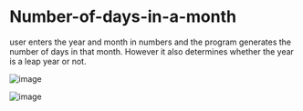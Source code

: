 # Number-of-days-in-a-month
user enters the year and month in numbers and the program generates the number of days in that month. However it also determines whether the year is a leap year or not.

![image](https://github.com/watchout254/Number-of-days-in-a-month/assets/88248852/fa4dbb58-b352-448e-9b1f-d439f192e975)

![image](https://github.com/watchout254/Number-of-days-in-a-month/assets/88248852/2d03623d-02ac-4a89-be34-e3fe523fc8b4)


